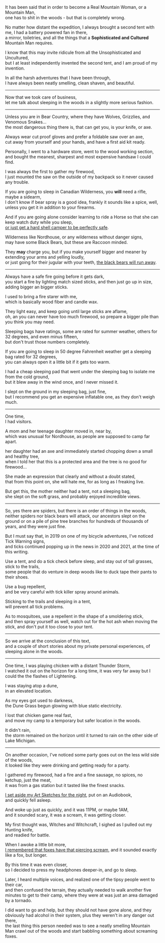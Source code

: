 It has been said that in order to become a Real Mountain Woman, or a Mountain Man,\
one has to shit in the woods - but that is completely wrong.

No matter how distant the expedition, I always brought a second tent with me, I had a battery powered fan in there,\
a mirror, toiletries, and all the things that a **Sophisticated and Cultured** Mountain Man requires.

I know that this may invite ridicule from all the Unsophisticated and Uncultured,\
but I at least independently invented the second tent, and I am proud of my invention.

In all the harsh adventures that I have been through,\
I have always been neatly smelling, clean shaven, and beautiful.

---

Now that we took care of business,\
let me talk about sleeping in the woods in a slightly more serious fashion.

---

Unless you are in Bear Country, where they have Wolves, Grizzlies, and Venomous Snakes...\
the most dangerous thing there is, that can get you, is your knife, or axe.

Always wear cut proof gloves and prefer a foldable saw over an axe,\
cut away from yourself and your hands, and have a first aid kit ready.

Personally, I went to a hardware store, went to the wood working section,\
and bought the meanest, sharpest and most expensive handsaw I could find.

I was always the first to gather my firewood,\
I just mounted the saw on the outside of my backpack so it never caused any trouble.

If you are going to sleep in Canadian Wilderness, you **will** need a rifle, maybe a sidearm,\
I don't know if bear spray is a good idea, frankly it sounds like a spice, well, unless you get it in addition to your firearms.

And if you are going alone consider learning to ride a Horse so that she can keep watch duty while you sleep,\
[or just get a hard shell camper to be perfectly safe](https://www.youtube.com/watch?v=iSh2dSvEeZk\&t=549s).

Wilderness like Nordhouse, or any wilderness without danger signs,\
may have some Black Bears, but these are Raccoon minded.

They **may** charge you, but if you make yourself bigger and meaner by extending your arms and yelling loudly,\
or just going for their jugular with your teeth, [the black bears will run away](https://www.youtube.com/watch?v=3vIwNyqIceE).

---

Always have a safe fire going before it gets dark,\
you start a fire by lighting match sized sticks, and then just go up in size, adding bigger an bigger sticks.

I used to bring a fire starer with me,\
which is basically wood fiber and candle wax.

They light easy, and keep going until large sticks are aflame,\
oh, an you can never have too much firewood, so prepare a bigger pile than you think you may need.

Sleeping bags have ratings, some are rated for summer weather, others for 32 degrees, and even minus fifteen,\
but don't trust those numbers completely.

If you are going to sleep in 50 degree Fahrenheit weather get a sleeping bag rated for 32 degrees,\
you can always open it a little bit if it gets too warm.

I had a cheap sleeping pad that went under the sleeping bag to isolate me from the cold ground,\
but it blew away in the wind once, and I never missed it.

I slept on the ground in my sleeping bag, just fine,\
but I recommend you get an expensive inflatable one, as they don't weigh much.

---

One time,\
I had visitors.

A mom and her teenage daughter moved in, near by,\
which was unusual for Nordhouse, as people are supposed to camp far apart.

her daughter had an axe and immediately started chopping down a small and healthy tree,\
when I told her that this is a protected area and the tree is no good for firewood...

She made an expression that clearly and without a doubt stated,\
that from this point on, she will hate me, for as long as I freaking live.

But get this, the mother neither had a tent, not a sleeping bag,\
she slept on the soft grass, and probably enjoyed incredible views.

---

So, yes there are spiders, but there is an order of things in the woods,\
neither spiders nor black bears will attack, our ancestors slept on the ground or on a pile of pine tree branches for hundreds of thousands of years, and they were just fine.

But I must say that, in 2019 on one of my bicycle adventures, I've noticed Tick Warning signs,\
and ticks continued popping up in the news in 2020 and 2021, at the time of this writing.

Use a tent, and do a tick check before sleep, and stay out of tall grasses, stick to the trails,\
some people that do venture in deep woods like to duck tape their pants to their shoes.

Use a bug repellent,\
and be very careful with tick killer spray around animals.

Sticking to the trails and sleeping in a tent,\
will prevent all tick problems.

As to mosquitoes, use a repellent in the shape of a smoldering stick,\
and then spray yourself as well, watch out for the hot ash when moving the stick, and don't put it too close to your tent.

---

So we arrive at the conclusion of this text,\
and a couple of short stories about my private personal experiences, of sleeping alone in the woods.

---

One time, I was playing chicken with a distant Thunder Storm,\
I watched it out on the horizon for a long time, it was very far away but I could the the flashes of Lightening.

I was staying atop a dune,\
in an elevated location.

As my eyes got used to darkness,\
the Dune Grass begun glowing with blue static electricity.

I lost that chicken game real fast,\
and move my camp to a temporary but safer location in the woods.

It didn't rain,\
the storm remained on the horizon until it turned to rain on the other side of Lake Michigan.

---

On another occasion, I've noticed some party goes out on the less wild side of the woods,\
it looked like they were drinking and getting ready for a party.

I gathered my firewood, had a fire and a fine sausage, no spices, no ketchup, just the meat,\
it was from a gas station but it tasted like the finest snacks.

[I set aside my Art Sketches for the night](https://www.youtube.com/watch?v=DWmsxtu248U), put on an Audiobook,\
and quickly fell asleep.

And woke up just as quickly, and it was 11PM, or maybe 1AM,\
and it sounded scary, it was a scream, it was getting closer.

My first thought was, Witches and Witchcraft, I sighed as I pulled out my Hunting knife,\
and readied for battle.

When I awoke a little bit more,\
[I remembered that foxes have that piercing scream](https://www.youtube.com/watch?v=zBpZTo1dlPM), and it sounded exactly like a fox, but longer.

By this time it was even closer,\
so I decided to press my headphones deeper-in, and go to sleep.

Later, I heard multiple voices, and realized one of the tipsy people went to their car,\
and then confused the terrain, they actually needed to walk another five minutes to get to their camp, where they were at was just an area damaged by a tornado.

I did want to go and help, but they should not have gone alone, and they obviously had alcohol in their system, plus they weren't in any danger out there,\
the last thing this person needed was to see a neatly smelling Mountain Man crawl out of the woods and start babbling something about screaming foxes.
